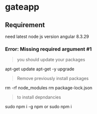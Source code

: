 # gateapp

## Requirement

need latest node js version
angular 8.3.29

### Error: Missing required argument #1


> you should update your packages

apt-get update
apt-get -y upgrade


> Remove previously install packages

rm -rf node_modules
rm package-lock.json

> to install depndancies 

sudo npm i -g npm or sudo npm i
